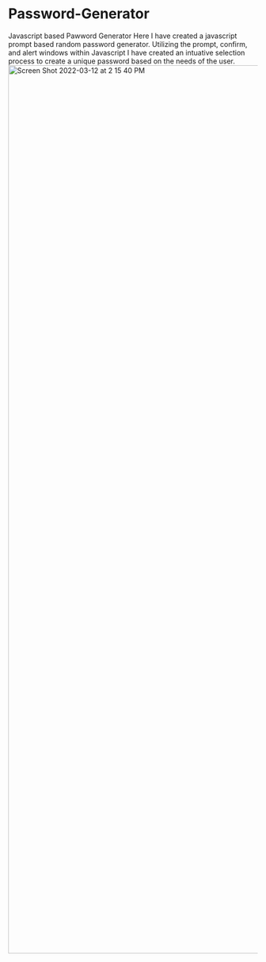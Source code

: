 # Password-Generator
Javascript based Pawword Generator
Here I have created a javascript prompt based random password generator. Utilizing the prompt, confirm, and alert windows within Javascript I have created an intuative selection process to create a unique password based on the needs of the user. 
<img width="1792" alt="Screen Shot 2022-03-12 at 2 15 40 PM" src="https://user-images.githubusercontent.com/99102822/158036999-fc40b298-689a-403f-bbfc-c9083152d765.png">
